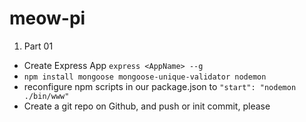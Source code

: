 # meow-pi

1. Part 01

* Create Express App `express <AppName> --g`
* `npm install mongoose mongoose-unique-validator nodemon`
* reconfigure npm scripts in our package.json to `"start": "nodemon ./bin/www"`
* Create a git repo on Github, and push or init commit, please
